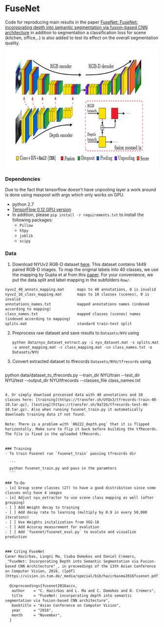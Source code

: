 # FuseNet
Code for reproducing main results in the paper [FuseNet: FuseNet: incorporating depth into semantic segmentation via fusion-based CNN architecture](https://vision.in.tum.de/_media/spezial/bib/hazirbasma2016fusenet.pdf) in addition to segmentation a classification loss for scene (kitchen, office,..) is also added to test its effect on the overall segmentation quality.


<img src="Images/framework.png" width="800px" height="386px"/>

### Dependencies
Due to the fact that tensorflow doesn't have unpooling layer a work around is done using
maxpool with args which only works on GPU.
- python 2.7
- [TensorFlow 0.12 GPU version](https://www.tensorflow.org/get_started/os_setup)
- In addition, please `pip install -r requirements.txt` to install the following packages:
    - `Pillow`
    - `h5py`
    - `joblib`
    - `scipy`

### Data
1. Download NYUv2 RGB-D dataset [here](http://cs.nyu.edu/~silberman/datasets/nyu_depth_v2.html). This dataset contains 1449 paired RGB-D images. To map the original labels into 40 classes, we use the mapping by Gupta et al from this [paper](https://people.eecs.berkeley.edu/~sgupta/pdf/GuptaArbelaezMalikCVPR13.pdf). For your convenience, we put the data split and label mapping in the subfolders `Raw/`.
```
nyuv2_40_annots_mapping.mat      maps to 40 annotations, 0 is invalid
nyuv2_10_class_mapping.mat       maps to 10 classes (scenes), 0 is invalid
annotations_names.txt            mapped annotations names (indexed according to mapping)
class_names.txt                  mapped classes (scenes) names (indexed according to mapping)
splits.mat                       standard train-test split
```

2. Preprocess raw dataset and save results to `Datasets/NYU` using

    ```
    python data/nyu_dataset_extract.py -i nyu_dataset.mat -s splits.mat -a annot_mapping.mat -c class_mapping.mat -cn class_names.txt -o Datasets/NYU
    ```

3. Convert extracted dataset to tfrecords `Datasets/NYU/tfrecords` using

   ```
  python data/dataset_to_tfrecords.py --train_dir NYU/train --test_dir NYU/test --output_dir NYU/tfrecords --classes_file class_names.txt
  ```

4. Or simply download processed data with 40 annotations and 10 classes here: [training](https://transfer.sh/UYQx3/tfrecords-train-40-10.tar.gz), [testing](https://transfer.sh/9a72G/tfrecords-test-40-10.tar.gz). Also when running fusenet_train.py it automatically downloads training data if not found.

Note: There is a problem with `00222_depth.png` that it is flipped horizontally. Make sure to flip it back before building the tfRecords. The file is fixed in the uploaded tfRecords.


### Training
- To train Fusenet run `fusenet_train` passing tfrecords dir
   
    ```
    python fusenet_train.py and pass in the paramters
    ```

### To-Do
- [x] Group scene classes (27) to have a good distribition since some classes only have 4 images
- [x] Adjust nyu_extractor to use scene class mapping as well (after grouping)
- [ ] Add Weight decay to training
- [ ] Add decay rate to learning (multiply by 0.9 in every 50,000 iterations)
- [ ] Use Weights initalization from VGG-16
- [ ] Add Accuray measurement for evalution
- [ ] Add `fusenet/fusenet_eval.py` to evalute and visualize prediction


### Citing FuseNet
Caner Hazirbas, Lingni Ma, Csaba Domokos and Daniel Cremers, _"FuseNet: Incorporating Depth into Semantic Segmentation via Fusion-based CNN Architecture"_, in proceedings of the 13th Asian Conference on Computer Vision, 2016. ([pdf](https://vision.in.tum.de/_media/spezial/bib/hazirbasma2016fusenet.pdf))

    @inproceedings{fusenet2016accv,
     author    = "C. Hazirbas and L. Ma and C. Domokos and D. Cremers",
     title     = "FuseNet: incorporating depth into semantic segmentation via fusion-based CNN architecture",
     booktitle = "Asian Conference on Computer Vision",
     year      = "2016",
     month     = "November",
    }
